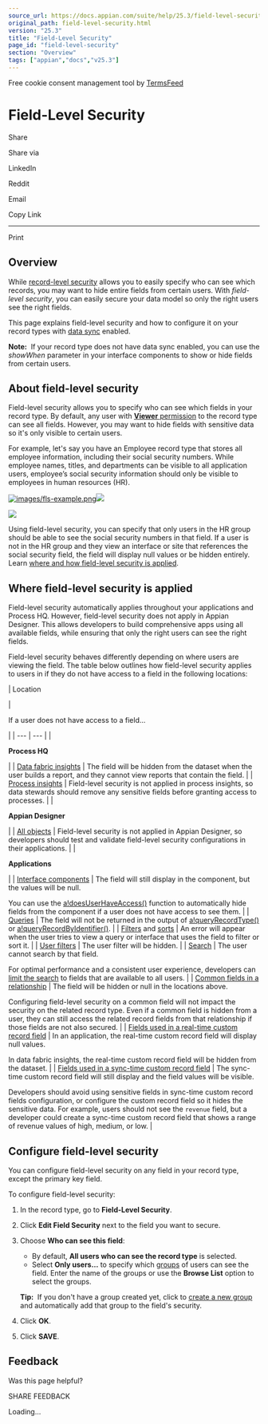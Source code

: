 ```yaml
---
source_url: https://docs.appian.com/suite/help/25.3/field-level-security.html
original_path: field-level-security.html
version: "25.3"
title: "Field-Level Security"
page_id: "field-level-security"
section: "Overview"
tags: ["appian","docs","v25.3"]
---
```



Free cookie consent management tool by [TermsFeed](https://www.termsfeed.com/)

# Field-Level Security

Share

Share via

LinkedIn

Reddit

Email

Copy Link

* * *

Print

## Overview

While [record-level security](record-level-security.html) allows you to easily specify who can see which records, you may want to hide entire fields from certain users. With _field-level security_, you can easily secure your data model so only the right users see the right fields.

This page explains field-level security and how to configure it on your record types with [data sync](about-data-sync.html) enabled.

**Note:**  If your record type does not have data sync enabled, you can use the _showWhen_ parameter in your interface components to show or hide fields from certain users.

## About field-level security

Field-level security allows you to specify who can see which fields in your record type. By default, any user with [**Viewer** permission](record-security.html#prodlink-security) to the record type can see all fields. However, you may want to hide fields with sensitive data so it's only visible to certain users.

For example, let's say you have an Employee record type that stores all employee information, including their social security numbers. While employee names, titles, and departments can be visible to all application users, employee’s social security information should only be visible to employees in human resources (HR).

[![images/fls-example.png](images/fls-example.png)![](/suite/help/25.3/images/rn/zoom_magnify_center.png)](#img449)

[![](images/fls-example.png)](#_)

Using field-level security, you can specify that only users in the HR group should be able to see the social security numbers in that field. If a user is not in the HR group and they view an interface or site that references the social security field, the field will display null values or be hidden entirely. Learn [where and how field-level security is applied](#where-field-level-security-is-applied).

## Where field-level security is applied

Field-level security automatically applies throughout your applications and Process HQ. However, field-level security does not apply in Appian Designer. This allows developers to build comprehensive apps using all available fields, while ensuring that only the right users can see the right fields.

Field-level security behaves differently depending on where users are viewing the field. The table below outlines how field-level security applies to users in if they do not have access to a field in the following locations:

|
Location

 |

If a user does not have access to a field...

 |
| --- | --- |
|

**Process HQ**

 |
| [Data fabric insights](allow-users-to-build-reports.html) | The field will be hidden from the dataset when the user builds a report, and they cannot view reports that contain the field. |
| [Process insights](process-insights.html) | Field-level security is not applied in process insights, so data stewards should remove any sensitive fields before granting access to processes. |
|

**Appian Designer**

 |
| [All objects](SAIL_Components.html) | Field-level security is not applied in Appian Designer, so developers should test and validate field-level security configurations in their applications. |
|

**Applications**

 |
| [Interface components](SAIL_Components.html) | The field will still display in the component, but the values will be null.

You can use the [a!doesUserHaveAccess()](fnc_system_doesUserHaveAccess.html) function to automatically hide fields from the component if a user does not have access to see them. |
| [Queries](Query_Recipes.html) | The field will not be returned in the output of [a!queryRecordType()](fnc_system_queryrecordtype.html) or [a!queryRecordByIdentifier()](fnc_system_a_queryrecordbyidentifier.html). |
| [Filters](fnc_system_a_queryfilter.html) and [sorts](fnc_system_a_sortinfo.html) | An error will appear when the user tries to view a query or interface that uses the field to filter or sort it. |
| [User filters](filter-the-record-list.html) | The user filter will be hidden. |
| [Search](search-the-record-list.html) | The user cannot search by that field.

For optimal performance and a consistent user experience, developers can [limit the search](search-the-record-list.html#limit-search-to-selected-fields) to fields that are available to all users. |
| [Common fields in a relationship](record-type-relationships.html#common-field-values) | The field will be hidden or null in the locations above.

Configuring field-level security on a common field will not impact the security on the related record type. Even if a common field is hidden from a user, they can still access the related record fields from that relationship if those fields are not also secured. |
| [Fields used in a real-time custom record field](custom-record-fields.html#prodlink-real-time-evaluations) | In an application, the real-time custom record field will display null values.

In data fabric insights, the real-time custom record field will be hidden from the dataset. |
| [Fields used in a sync-time custom record field](custom-record-fields.html#prodlink-sync-time-evaluations) | The sync-time custom record field will still display and the field values will be visible.

Developers should avoid using sensitive fields in sync-time custom record fields configuration, or configure the custom record field so it hides the sensitive data. For example, users should not see the `revenue` field, but a developer could create a sync-time custom record field that shows a range of revenue values of high, medium, or low. |

## Configure field-level security

You can configure field-level security on any field in your record type, except the primary key field.

To configure field-level security:

1.  In the record type, go to **Field-Level Security**.
2.  Click **Edit Field Security** next to the field you want to secure.
3.  Choose **Who can see this field**:

    -   By default, **All users who can see the record type** is selected.
    -   Select **Only users…** to specify which [groups](Group_Management.html) of users can see the field. Enter the name of the groups or use the **Browse List** option to select the groups.

    **Tip:**  If you don't have a group created yet, click to [create a new group](Creating_Groups.html) and automatically add that group to the field's security.

4.  Click **OK**.
5.  Click **SAVE**.

## Feedback

Was this page helpful?

SHARE FEEDBACK

Loading...